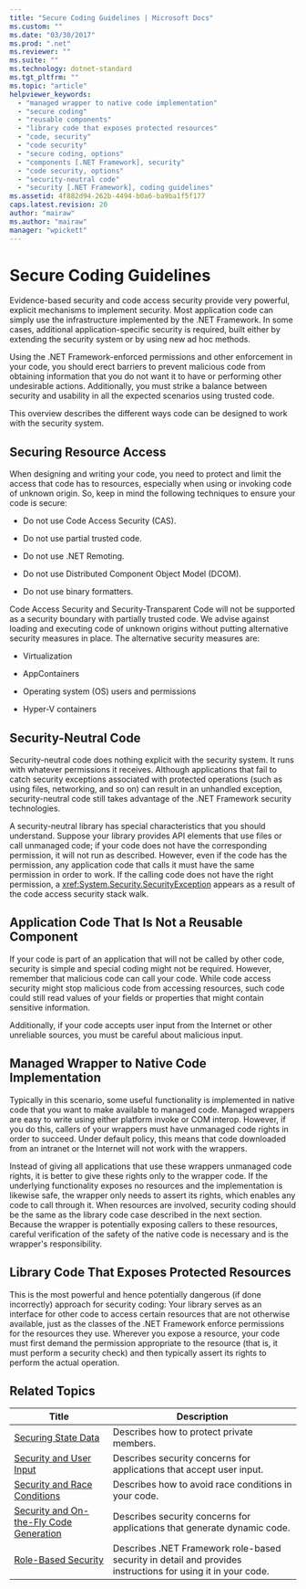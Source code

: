 ```yaml
---
title: "Secure Coding Guidelines | Microsoft Docs"
ms.custom: ""
ms.date: "03/30/2017"
ms.prod: ".net"
ms.reviewer: ""
ms.suite: ""
ms.technology: dotnet-standard
ms.tgt_pltfrm: ""
ms.topic: "article"
helpviewer_keywords: 
  - "managed wrapper to native code implementation"
  - "secure coding"
  - "reusable components"
  - "library code that exposes protected resources"
  - "code, security"
  - "code security"
  - "secure coding, options"
  - "components [.NET Framework], security"
  - "code security, options"
  - "security-neutral code"
  - "security [.NET Framework], coding guidelines"
ms.assetid: 4f882d94-262b-4494-b0a6-ba9ba1f5f177
caps.latest.revision: 20
author: "mairaw"
ms.author: "mairaw"
manager: "wpickett"
---
```

# Secure Coding Guidelines
Evidence-based security and code access security provide very powerful, explicit mechanisms to implement security. Most application code can simply use the infrastructure implemented by the .NET Framework. In some cases, additional application-specific security is required, built either by extending the security system or by using new ad hoc methods.  
  
 Using the .NET Framework-enforced permissions and other enforcement in your code, you should erect barriers to prevent malicious code from obtaining information that you do not want it to have or performing other undesirable actions. Additionally, you must strike a balance between security and usability in all the expected scenarios using trusted code.  
  
 This overview describes the different ways code can be designed to work with the security system.  
  
## Securing Resource Access  
 When designing and writing your code, you need to protect and limit the access that code has to resources, especially when using or invoking code of unknown origin. So, keep in mind the following techniques to ensure your code is secure:  
  
-   Do not use Code Access Security (CAS).  
  
-   Do not use partial trusted code.  
  
-   Do not use .NET Remoting.  
  
-   Do not use Distributed Component Object Model (DCOM).  
  
-   Do not use binary formatters.  
  
 Code Access Security and Security-Transparent Code will not be supported as a security boundary with partially trusted code. We advise against loading and executing code of unknown origins without putting alternative security measures in place. The alternative security measures are:  
  
-   Virtualization  
  
-   AppContainers  
  
-   Operating system (OS) users and permissions  
  
-   Hyper-V containers  
  
## Security-Neutral Code  
 Security-neutral code does nothing explicit with the security system. It runs with whatever permissions it receives. Although applications that fail to catch security exceptions associated with protected operations (such as using files, networking, and so on) can result in an unhandled exception, security-neutral code still takes advantage of the .NET Framework security technologies.  
  
 A security-neutral library has special characteristics that you should understand. Suppose your library provides API elements that use files or call unmanaged code; if your code does not have the corresponding permission, it will not run as described. However, even if the code has the permission, any application code that calls it must have the same permission in order to work. If the calling code does not have the right permission, a <xref:System.Security.SecurityException> appears as a result of the code access security stack walk.  
  
## Application Code That Is Not a Reusable Component  
 If your code is part of an application that will not be called by other code, security is simple and special coding might not be required. However, remember that malicious code can call your code. While code access security might stop malicious code from accessing resources, such code could still read values of your fields or properties that might contain sensitive information.  
  
 Additionally, if your code accepts user input from the Internet or other unreliable sources, you must be careful about malicious input.  
  
## Managed Wrapper to Native Code Implementation  
 Typically in this scenario, some useful functionality is implemented in native code that you want to make available to managed code. Managed wrappers are easy to write using either platform invoke or COM interop. However, if you do this, callers of your wrappers must have unmanaged code rights in order to succeed. Under default policy, this means that code downloaded from an intranet or the Internet will not work with the wrappers.  
  
 Instead of giving all applications that use these wrappers unmanaged code rights, it is better to give these rights only to the wrapper code. If the underlying functionality exposes no resources and the implementation is likewise safe, the wrapper only needs to assert its rights, which enables any code to call through it. When resources are involved, security coding should be the same as the library code case described in the next section. Because the wrapper is potentially exposing callers to these resources, careful verification of the safety of the native code is necessary and is the wrapper's responsibility.  
  
## Library Code That Exposes Protected Resources  
 This is the most powerful and hence potentially dangerous (if done incorrectly) approach for security coding: Your library serves as an interface for other code to access certain resources that are not otherwise available, just as the classes of the .NET Framework enforce permissions for the resources they use. Wherever you expose a resource, your code must first demand the permission appropriate to the resource (that is, it must perform a security check) and then typically assert its rights to perform the actual operation.  
  
## Related Topics  
  
|Title|Description|  
|-----------|-----------------|  
|[Securing State Data](../../../docs/standard/security/securing-state-data.md)|Describes how to protect private members.|  
|[Security and User Input](../../../docs/standard/security/security-and-user-input.md)|Describes security concerns for applications that accept user input.|  
|[Security and Race Conditions](../../../docs/standard/security/security-and-race-conditions.md)|Describes how to avoid race conditions in your code.|  
|[Security and On-the-Fly Code Generation](../../../docs/standard/security/security-and-on-the-fly-code-generation.md)|Describes security concerns for applications that generate dynamic code.|  
|[Role-Based Security](../../../docs/standard/security/role-based-security.md)|Describes .NET Framework role-based security in detail and provides instructions for using it in your code.|